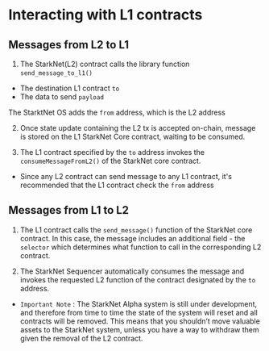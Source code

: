 # Interacting with L1 contracts

## Messages from L2 to L1

1. The StarkNet(L2) contract calls the library function `send_message_to_l1()`

- The destination L1 contract `to`
- The data to send `payload`

The StarktNet OS adds the `from` address, which is the L2 address

2. Once state update containing the L2 tx is accepted on-chain, message is stored on the L1 StarkNet Core contract, waiting to be consumed.

3. The L1 contract specified by the `to` address invokes the `consumeMessageFromL2()` of the StarkNet core contract.

- Since any L2 contract can send message to any L1 contract, it's recommended that the L1 contract check the `from` address

## Messages from L1 to L2

1. The L1 contract calls the `send_message()` function of the StarkNet core contract.
   In this case, the message includes an additional field - the `selector` which determines what function to call in the corresponding L2 contract.

2. The StarkNet Sequencer automatically consumes the message and invokes the requested L2 function of the contract designated by the `to` address.

- `Important Note` : The StarkNet Alpha system is still under development, and therefore from time to time the state of the system will reset and all contracts will be removed. This means that you shouldn’t move valuable assets to the StarkNet system, unless you have a way to withdraw them given the removal of the L2 contract.
